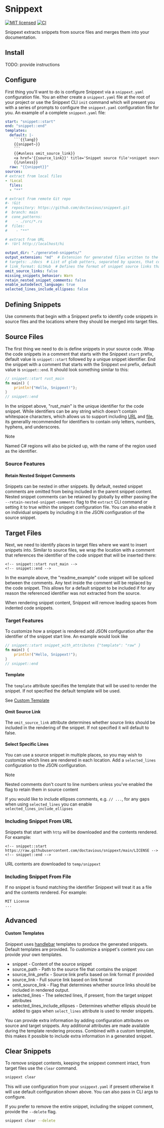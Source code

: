 # Snippext
[![MIT licensed](https://img.shields.io/badge/license-MIT-blue.svg)](./LICENSE)
[![CI](https://github.com/doctavious/snippext/workflows/CI/badge.svg)](https://github.com/doctavious/snippext/actions?query=workflow%3ACI)

Snippext extracts snippets from source files and merges them into your documentation.

## Install

TODO: provide instructions

## Configure

First thing you'll want to do is configure Snippext via a `snippext.yaml` configuration file. You an either create a `snippext.yaml` file at the root of your project or use the Snippext CLI `init` command which will present you with a series of prompts to configure the `snippext.yaml` configuration file for you. An example of a complete `snippext.yaml` file: 
<!-- snippext::start default_snippext_config {"omit_source_link": true } -->
```yaml
start: "snippet::start"
end: "snippet::end"
templates:
  default: |-
    ```{{lang}}
    {{snippet~}}
    ```
    {{#unless omit_source_link}}
    <a href='{{source_link}}' title='Snippet source file'>snippet source</a>
    {{/unless}}
  raw: "{{snippet}}"
sources:
# extract from local files
- !Local
  files:
  - "**"

# extract from remote Git repo
#- !Git
#  repository: https://github.com/doctavious/snippext.git
#  branch: main
#  cone_patterns:
#    - ./src/*.rs
#  files:
#    - "**"

# extract from URL
#- !Url http://localhost/hi

output_dir: "./generated-snippets/"
output_extension: "md"  # Extension for generated files written to the output directory
# targets: ./docs  # List of glob patters, separated by spaces, that contain the files to be spliced with the code snippets.
# link_format: GitHub  # Defines the format of snippet source links that appear under each snippet.
omit_source_links: false
missing_snippets_behavior: Warn
retain_nested_snippet_comments: false
enable_autodetect_language: true
selected_lines_include_ellipses: false
```
<!-- snippext::end -->

## Defining Snippets

Use comments that begin with a Snippext prefix to identify code snippets in source files and the locations where they should be merged into target files.

## Source Files

The first thing we need to do is define snippets in your source code. Wrap the code snippets in a comment that starts with the Snippext `start` prefix, default value is `snippet::start` followed by a unique snippet identifier. End the snippet with a comment that starts with the Snippext `end` prefix, default value is `snippet::end`. It should look something similar to this:

<!-- snippext::start readme_example {"omit_source_link": true } -->
```rust
// snippet::start rust_main
fn main() {
    println!("Hello, Snippext!");
}
// snippet::end
```
<!-- snippext::end -->

In the snippet above, "rust_main" is the unique identifier for the code snippet. While identifiers can be any string which doesn't contain whitespace characters, which allows us to support including [URL](#including-snippet-from-url) and [file](#including-snippet-from-file), its generallly recommended for identifiers to contain only letters, numbers, hyphens, and underscores.

> [!NOTE]
> Named C# regions will also be picked up, with the name of the region used as the identifier.

### Source Features

#### Retain Nested Snippet Comments

Snippets can be nested in other snippets. By default, nested snippet comments are omitted from being included in the parent snippet content. Nested snippet comments can be retained by globally by either passing the `--retain-nested-snippet-comments` flag to the `extract` CLI command or setting it to true within the snippet configuration file. You can also enable it on individual snippets by including it in the JSON configuration of the source snippet.

## Target Files

Next, we need to identify places in target files where we want to insert snippets into. Similar to source files, we wrap the location with a comment that references the identifier of the code snippet that will be inserted there:

```
<!-- snippet::start rust_main -->
<!-- snippet::end -->
```

In the example above, the "readme_example" code snippet will be spliced between the comments. Any text inside the comment will be replaced by the code snippet. This allows for a default snippet to be included if for any reason the referenced identifier was not extracted from the source.

When rendering snippet content, Snippext will remove leading spaces from indented code snippets.

### Target Features

To customize how a snippet is rendered add JSON configuration after the identifier of the snippet start line. An example would look like

<!-- snippext::start readme_attributes_example {"omit_source_link": true } -->
```rust
// snippet::start snippet_with_attributes {"template": "raw" }
fn main() {
    println!("Hello, Snippext!");
}
// snippet::end
```
<!-- snippext::end -->

#### Template

The `template` attribute specifies the template that will be used to render the snippet. If not specified the default template will be used. 

See [Custom Template](#custom-template)

#### Omit Source Link

The `omit_source_link` attribute determines whether source links should be included in the rendering of the snippet. If not specified it will default  to false.

#### Select Specific Lines

You can use a source snippet in multiple places, so you may wish to customize which lines are rendered in each location. Add a `selected_lines` configuration to the JSON configuration.

> [!NOTE]
> Nested comments don't count to line numbers unless you've enabled the flag to retain them in source content

If you would like to include ellipses comments, e.g. `// ...`,  for any gaps when using `selected_lines` you can enable `selected_lines_include_ellipses`

### Including Snippet From URL

Snippets that start with `http` will be downloaded and the contents rendered. For example:

```
<!-- snippet::start https://raw.githubusercontent.com/doctavious/snippext/main/LICENSE -->
<!-- snippet::end -->
```

URL contents are downloaded to `temp/snippext`

### Including Snippet From File

If no snippet is found matching the identifier Snippext will treat it as a file and the contents rendered. For example:


<!-- snippext::start LICENSE { "selected_lines": ["1"], "selected_lines_include_ellipses": true } -->
```
MIT License
...
```
<!-- snippext::end -->

## Advanced

#### Custom Templates

Snippext uses [handlebar](https://handlebarsjs.com/) templates to produce the generated snippets. Default templates are provided. To customize a snippet's content you can provide your own templates.

- snippet - Content of the source snippet
- source_path - Path to the source file that contains the snippet
- source_link_prefix - Source link prefix based on link format if provided
- source_link - Full source link based on link format
- omit_source_link - Flag that determines whether source links should be included in rendered output.
- selected_lines - The selected lines, if present, from the target snippet attributes
- selected_lines_include_ellipses - Determines whether ellipsis should be added to gaps when `select_lines` attribute is used to render snippets.

You can provide extra information by adding configuration attributes on source and target snippets. Any additional attributes are made available during the template rendering process. Combined with a custom template, this makes it possible to include extra information in a generated snippet.

## Clear Snippets

To remove snippet contents, keeping the snippext comment intact, from target files use the `clear` command.

```bash
snippext clear
```

This will use configuration from your `snippext.yaml` if present otherwise it will use default configuration shown above. You can also pass in CLI args to configure.

If you prefer to remove the entire snippet, including the snippet comment, provide the `--delete` flag.

```bash
snippext clear --delete
```
